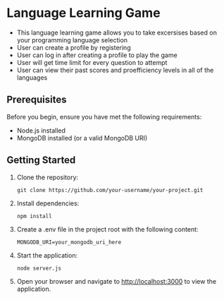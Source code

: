 # Language Learning Game

- This language learning game allows you to take excersises based on your programming language selection
- User can create a profile by registering
- User can log in after creating a profile to play the game
- User will get time limit for every question to attempt
- User can view their past scores and proefficiency levels in all of the languages
  

## Prerequisites

Before you begin, ensure you have met the following requirements:

- Node.js installed
- MongoDB installed (or a valid MongoDB URI)

## Getting Started

1. Clone the repository:

    ```
    git clone https://github.com/your-username/your-project.git
    ```

2. Install dependencies:

    ```
    npm install
    ```

3. Create a .env file in the project root with the following content:

    ```
    MONGODB_URI=your_mongodb_uri_here
    ```

4. Start the application:

    ```
    node server.js
    ```

5. Open your browser and navigate to [http://localhost:3000](http://localhost:3000) to view the application.



